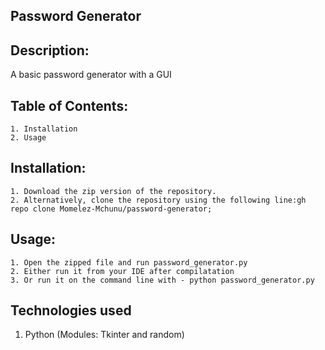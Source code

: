 ## Password Generator

## Description: 
A basic password generator with a GUI 

## Table of Contents: 
	1. Installation
	2. Usage
	

## Installation: 
	1. Download the zip version of the repository.
	2. Alternatively, clone the repository using the following line:gh repo clone Momelez-Mchunu/password-generator;
		
## Usage: 
    1. Open the zipped file and run password_generator.py
    2. Either run it from your IDE after compilatation
    3. Or run it on the command line with - python password_generator.py
## Technologies used
   1. Python (Modules: Tkinter and random)


	

